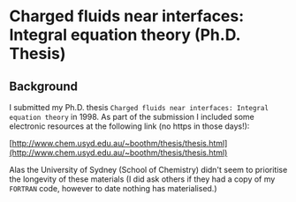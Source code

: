 # Charged fluids near interfaces: Integral equation theory (Ph.D. Thesis)

## Background

I submitted my Ph.D. thesis `Charged fluids near interfaces: Integral equation theory` in 1998.
As part of the submission I included some electronic resources at the following link (no https in those days!):

[http://www.chem.usyd.edu.au/~boothm/thesis/thesis.html](http://www.chem.usyd.edu.au/~boothm/thesis/thesis.html)

Alas the University of Sydney (School of Chemistry) didn't seem to prioritise the longevity of these materials (I did ask others if they had a copy of my `FORTRAN` code, however to date nothing has materialised.)  

